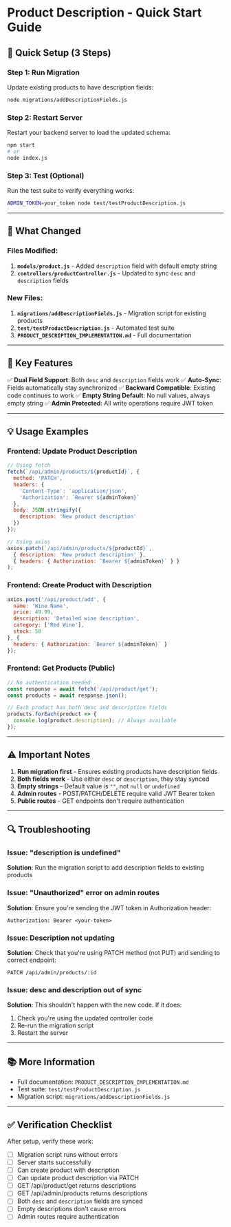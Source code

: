 # Product Description - Quick Start Guide

## 🚀 Quick Setup (3 Steps)

### Step 1: Run Migration
Update existing products to have description fields:
```bash
node migrations/addDescriptionFields.js
```

### Step 2: Restart Server
Restart your backend server to load the updated schema:
```bash
npm start
# or
node index.js
```

### Step 3: Test (Optional)
Run the test suite to verify everything works:
```bash
ADMIN_TOKEN=your_token node test/testProductDescription.js
```

---

## 📝 What Changed

### Files Modified:
1. **`models/product.js`** - Added `description` field with default empty string
2. **`controllers/productController.js`** - Updated to sync `desc` and `description` fields

### New Files:
1. **`migrations/addDescriptionFields.js`** - Migration script for existing products
2. **`test/testProductDescription.js`** - Automated test suite
3. **`PRODUCT_DESCRIPTION_IMPLEMENTATION.md`** - Full documentation

---

## 🔑 Key Features

✅ **Dual Field Support**: Both `desc` and `description` fields work
✅ **Auto-Sync**: Fields automatically stay synchronized
✅ **Backward Compatible**: Existing code continues to work
✅ **Empty String Default**: No null values, always empty string
✅ **Admin Protected**: All write operations require JWT token

---

## 💡 Usage Examples

### Frontend: Update Product Description
```javascript
// Using fetch
fetch(`/api/admin/products/${productId}`, {
  method: 'PATCH',
  headers: {
    'Content-Type': 'application/json',
    'Authorization': `Bearer ${adminToken}`
  },
  body: JSON.stringify({
    description: 'New product description'
  })
});

// Using axios
axios.patch(`/api/admin/products/${productId}`, 
  { description: 'New product description' },
  { headers: { Authorization: `Bearer ${adminToken}` } }
);
```

### Frontend: Create Product with Description
```javascript
axios.post('/api/product/add', {
  name: 'Wine Name',
  price: 49.99,
  description: 'Detailed wine description',
  category: ['Red Wine'],
  stock: 50
}, {
  headers: { Authorization: `Bearer ${adminToken}` }
});
```

### Frontend: Get Products (Public)
```javascript
// No authentication needed
const response = await fetch('/api/product/get');
const products = await response.json();

// Each product has both desc and description fields
products.forEach(product => {
  console.log(product.description); // Always available
});
```

---

## ⚠️ Important Notes

1. **Run migration first** - Ensures existing products have description fields
2. **Both fields work** - Use either `desc` or `description`, they stay synced
3. **Empty strings** - Default value is `""`, not `null` or `undefined`
4. **Admin routes** - POST/PATCH/DELETE require valid JWT Bearer token
5. **Public routes** - GET endpoints don't require authentication

---

## 🔍 Troubleshooting

### Issue: "description is undefined"
**Solution**: Run the migration script to add description fields to existing products

### Issue: "Unauthorized" error on admin routes
**Solution**: Ensure you're sending the JWT token in Authorization header:
```
Authorization: Bearer <your-token>
```

### Issue: Description not updating
**Solution**: Check that you're using PATCH method (not PUT) and sending to correct endpoint:
```
PATCH /api/admin/products/:id
```

### Issue: desc and description out of sync
**Solution**: This shouldn't happen with the new code. If it does:
1. Check you're using the updated controller code
2. Re-run the migration script
3. Restart the server

---

## 📚 More Information

- Full documentation: `PRODUCT_DESCRIPTION_IMPLEMENTATION.md`
- Test suite: `test/testProductDescription.js`
- Migration script: `migrations/addDescriptionFields.js`

---

## ✅ Verification Checklist

After setup, verify these work:

- [ ] Migration script runs without errors
- [ ] Server starts successfully
- [ ] Can create product with description
- [ ] Can update product description via PATCH
- [ ] GET /api/product/get returns descriptions
- [ ] GET /api/admin/products returns descriptions
- [ ] Both `desc` and `description` fields are synced
- [ ] Empty descriptions don't cause errors
- [ ] Admin routes require authentication
